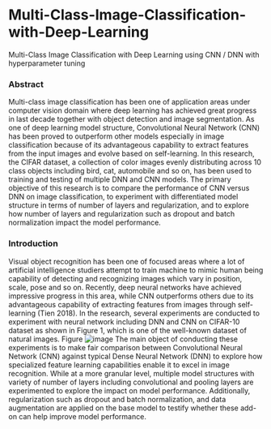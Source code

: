 # Multi-Class-Image-Classification-with-Deep-Learning
Multi-Class Image Classification with Deep Learning using CNN / DNN with hyperparameter tuning


### Abstract
Multi-class image classification has been one of application areas under computer vision domain where deep learning has achieved great progress in last decade together with object detection and image segmentation. As one of deep learning model structure, Convolutional Neural Network (CNN) has been proved to outperform other models especially in image classification because of its advantageous capability to extract features from the input images and evolve based on self-learning. In this research, the CIFAR dataset, a collection of color images evenly distributing across 10 class objects including bird, cat, automobile and so on, has been used to training and testing of multiple DNN and CNN models. The primary objective of this research is to compare the performance of CNN versus DNN on image classification, to experiment with differentiated model structure in terms of number of layers and regularization, and to explore how number of layers and regularization such as dropout and batch normalization impact the model performance.

### Introduction
Visual object recognition has been one of focused areas where a lot of artificial intelligence studiers attempt to train machine to mimic human being capability of detecting and recognizing images which vary in position, scale, pose and so on. Recently, deep neural networks have achieved impressive progress in this area, while CNN outperforms others due to its advantageous capability of extracting features from images through self-learning (Tien 2018). In the research, several experiments are conducted to experiment with neural network including DNN and CNN on CIFAR-10 dataset as shown in Figure 1, which is one of the well-known dataset of natural images.
Figure
![image](https://user-images.githubusercontent.com/43327902/185470378-aaebe12b-1f55-499f-8a75-f92ef1c21d48.png)
The main object of conducting these experiments is to make fair comparison between Convolutional Neural Network (CNN) against typical Dense Neural Network (DNN) to explore how specialized feature learning capabilities enable it to excel in image recognition. While at a more granular level, multiple model structures with variety of number of layers including convolutional and pooling layers are experimented to explore the impact on model performance. Additionally, regularization such as dropout and batch normalization, and data augmentation are applied on the base model to testify whether these add-on can help improve model performance.
